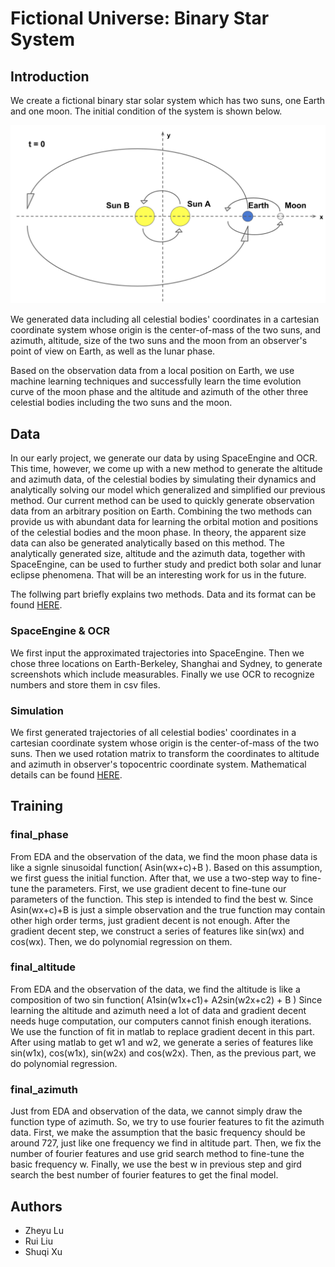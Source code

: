 # Fictional Universe: Binary Star System

## Introduction
We create a fictional binary star solar system which has two suns, one Earth and one moon. The initial condition of the system is shown below.

<p align="center">
  <img src="https://github.com/Leo-godel/Project-S-final/blob/media/init.png?raw=true", width="600px">
</p>

We generated data including all celestial bodies' coordinates in a cartesian coordinate system whose origin is the center-of-mass of the two suns, and azimuth, altitude, size of the two suns and the moon from an observer's point of view on Earth, as well as the lunar phase.

Based on the observation data from a local position on Earth, we use machine learning techniques and successfully learn the time evolution curve of the moon phase and the altitude and azimuth of the other three celestial bodies including the two suns and the moon.

## Data
In our early project, we generate our data by using SpaceEngine and OCR. This time, however, we come up with a new method to generate the altitude and azimuth data, of the celestial bodies by simulating their dynamics and analytically solving our model which generalized and simplified our previous method. Our current method can be used to quickly generate observation data from an arbitrary position on Earth. Combining the two methods can provide us with abundant data for learning the orbital motion and positions of the celestial bodies and the moon phase. In theory, the apparent size data can also be generated analytically based on this method. The analytically generated size, altitude and the azimuth data, together with SpaceEngine, can be used to further study and predict both solar and lunar eclipse phenomena. That will be an interesting work for us in the future.

The follwing part briefly explains two methods. Data and its format can be found [HERE](https://github.com/Leo-godel/Project-S-final/tree/main/data).

### SpaceEngine & OCR
We first input the approximated trajectories into SpaceEngine. Then we chose three locations on Earth-Berkeley, Shanghai and Sydney, to generate screenshots which include measurables. Finally we use OCR to recognize numbers and store them in csv files. 
### Simulation
We first generated trajectories of all celestial bodies' coordinates in a cartesian coordinate system whose origin is the center-of-mass of the two suns. Then we used rotation matrix to transform the coordinates to altitude and azimuth in observer's topocentric coordinate system. Mathematical details can be found [HERE](https://github.com/Leo-godel/Project-S-final/blob/main/writeup/Final_writeup.pdf).

## Training
### final_phase
From EDA and the observation of the data, we find the moon phase data is like a signle sinusoidal function( Asin(wx+c)+B ). Based on this assumption, we first guess the initial function. After that, we use a two-step way to fine-tune the parameters. First, we use gradient decent to fine-tune our parameters of the function. This step is intended to find the best w.
Since Asin(wx+c)+B is just a simple observation and the true function may contain other high order terms, just gradient decent is not enough.
After the gradient decent step, we construct a series of features like sin(wx) and cos(wx). Then, we do polynomial regression on them.

### final_altitude
From EDA and the observation of the data, we find the altitude is like a composition of two sin function( A1sin(w1x+c1)+ A2sin(w2x+c2) + B )
Since learning the altitude and azimuth need a lot of data and gradient decent needs huge computation, our computers cannot finish enough iterations.
We use the function of fit in matlab to replace gradient decent in this part. 
After using matlab to get w1 and w2, we generate a series of features like sin(w1x), cos(w1x), sin(w2x) and cos(w2x). Then, as the previous part, we do polynomial regression.

### final_azimuth
Just from EDA and observation of the data, we cannot simply draw the function type of azimuth.
So, we try to use fourier features to fit the azimuth data.
First, we make the assumption that the basic frequency should be around 727, just like one frequency we find in altitude part.
Then, we fix the number of fourier features and use grid search method to fine-tune the basic frequency w.
Finally, we use the best w in previous step and gird search the best number of fourier features to get the final model.

## Authors
* Zheyu Lu   
* Rui Liu   
* Shuqi Xu
